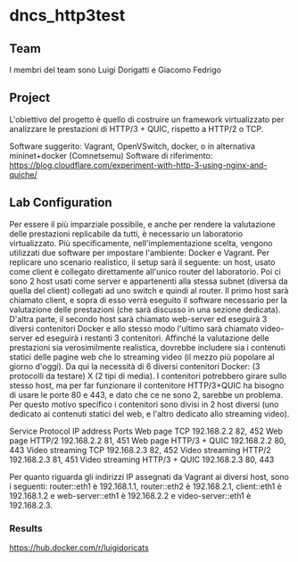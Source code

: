 # dncs_http3test
## Team
I membri del team sono Luigi Dorigatti e Giacomo Fedrigo

## Project
L'obiettivo del progetto è quello di costruire un framework virtualizzato per analizzare le prestazioni di HTTP/3 + QUIC, rispetto a HTTP/2 o TCP.

Software suggerito: Vagrant, OpenVSwitch, docker, o in alternativa mininet+docker (Comnetsemu) Software di riferimento: https://blog.cloudflare.com/experiment-with-http-3-using-nginx-and-quiche/

## Lab Configuration
Per essere il più imparziale possibile, e anche per rendere la valutazione delle prestazioni replicabile da tutti, è necessario un laboratorio virtualizzato. Più specificamente, nell'implementazione scelta, vengono utilizzati due software per impostare l'ambiente: Docker e Vagrant. Per replicare uno scenario realistico, il setup sarà il seguente: un host, usato come client è collegato direttamente all'unico router del laboratorio. Poi ci sono 2 host usati come server e appartenenti alla stessa subnet (diversa da quella del client) collegati ad uno switch e quindi al router. Il primo host sarà chiamato client, e sopra di esso verrà eseguito il software necessario per la valutazione delle prestazioni (che sarà discusso in una sezione dedicata). D'altra parte, il secondo host sarà chiamato web-server ed eseguirà 3 diversi contenitori Docker e allo stesso modo l'ultimo sarà chiamato video-server ed eseguirà i restanti 3 contenitori.
Affinché la valutazione delle prestazioni sia verosimilmente realistica, dovrebbe includere sia i contenuti statici delle pagine web che lo streaming video (il mezzo più popolare al giorno d'oggi). Da qui la necessità di 6 diversi contenitori Docker: (3 protocolli da testare) X (2 tipi di media). I contenitori potrebbero girare sullo stesso host, ma per far funzionare il contenitore HTTP/3+QUIC ha bisogno di usare le porte 80 e 443, e dato che ce ne sono 2, sarebbe un problema. Per questo motivo specifico i contenitori sono divisi in 2 host diversi (uno dedicato ai contenuti statici del web, e l'altro dedicato allo streaming video).

Service	Protocol	IP address	Ports
Web page	TCP	192.168.2.2	82, 452
Web page	HTTP/2	192.168.2.2	81, 451
Web page	HTTP/3 + QUIC	192.168.2.2	80, 443
Video streaming	TCP	192.168.2.3	82, 452
Video streaming	HTTP/2	192.168.2.3	81, 451
Video streaming	HTTP/3 + QUIC	192.168.2.3	80, 443

Per quanto riguarda gli indirizzi IP assegnati da Vagrant ai diversi host, sono i seguenti: router::eth1 è 192.168.1.1, router::eth2 è 192.168.2.1, client::eth1 è 192.168.1.2 e web-server::eth1 è 192.168.2.2 e video-server::eth1 è 192.168.2.3.



### Results
https://hub.docker.com/r/luigidoricats
